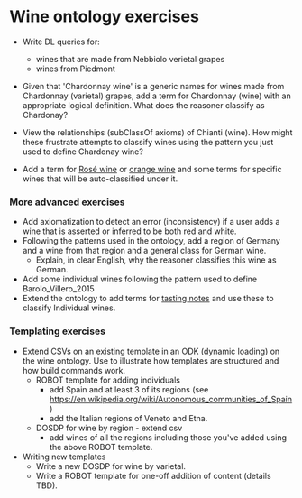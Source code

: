 # Wine ontology exercises

* Write DL queries for:
   * wines that are made from Nebbiolo verietal grapes 
   * wines from Piedmont

* Given that 'Chardonnay wine' is a generic names for wines made from Chardonnay (varietal) grapes, add a term for Chardonnay (wine) with an appropriate logical definition.  What does the reasoner classify as Chardonay?
* View the relationships (subClassOf axioms) of Chianti (wine).  How might these frustrate attempts to classify wines using the pattern you just used to define Chardonay wine?  
* Add a term for [Rosé wine](https://en.wikipedia.org/wiki/Ros%C3%A9) or [orange wine](https://en.wikipedia.org/wiki/Orange_wine) and some terms for specific wines that will be auto-classified under it. 

### More advanced exercises
* Add axiomatization to detect an error (inconsistency) if a user adds a wine that is asserted or inferred to be both red and white.
* Following the patterns used in the ontology, add a region of Germany and a wine from that region and a general class for German wine.
   * Explain, in clear English, why the reasoner classifies this wine as German.
* Add some individual wines following the pattern used to define Barolo_Villero_2015
* Extend the ontology to add terms for [tasting notes](https://londonwineacademy.com/wine-tasting-terms/) and use these to classify Individual wines.

### Templating exercises
* Extend CSVs on an existing template in an ODK (dynamic loading) on the wine ontology. Use to illustrate how templates are structured and how build commands work.
    * ROBOT template for adding individuals 
        * add Spain and at least 3 of its regions (see https://en.wikipedia.org/wiki/Autonomous_communities_of_Spain)
        * add the Italian regions of Veneto and Etna.
    * DOSDP for wine by region - extend csv
        * add wines of all the regions including those you've added using the above ROBOT template. 
* Writing new templates
    * Write a new DOSDP for wine by varietal.
    * Write a ROBOT template for one-off addition of content (details TBD).
